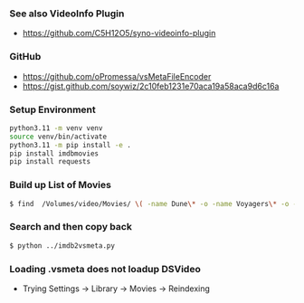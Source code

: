 ### See also VideoInfo Plugin

* https://github.com/C5H12O5/syno-videoinfo-plugin

### GitHub

* https://github.com/oPromessa/vsMetaFileEncoder
* https://gist.github.com/soywiz/2c10feb1231e70aca19a58aca9d6c16a


### Setup Environment

```sh
python3.11 -m venv venv
source venv/bin/activate
python3.11 -m pip install -e .
pip install imdbmovies
pip install requests
```

### Build up List of Movies


```sh
$ find  /Volumes/video/Movies/ \( -name Dune\* -o -name Voyagers\* -o -name Titanic\* \) ! -type d ! -name \*srt ! -name \*idx ! -name \*sub ! -name .DS_Store ! -name \*txt ! -name \*.vsmeta  | sed 's/\/Volumes\/video\/Movies\/\///'  | sort | python ../build_csv.py  > movie_titles.csv 
```

### Search and then copy back
```sh
$ python ../imdb2vsmeta.py
```

### Loading .vsmeta does not loadup DSVideo

* Trying Settings -> Library -> Movies -> Reindexing

